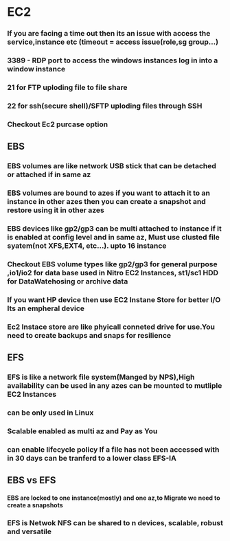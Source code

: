 


# EC2
### If you are facing a time out then its an issue with access the service,instance etc (timeout = access issue(role,sg group...)

### 3389 - RDP port to access the windows instances log in into  a window instance

### 21  for FTP uploding file to  file share 

### 22 for ssh(secure shell)/SFTP uploding files through SSH

### Checkout Ec2 purcase option


## EBS

### EBS volumes are like network USB stick that can be detached or attached if in same az

### EBS volumes are bound to azes if you want to attach it to an instance in other azes then you can create a snapshot and restore using it in other azes

### EBS devices like gp2/gp3 can be multi attached to instance if it is enabled at config level and in same az, Must use clusted file syatem(not XFS,EXT4, etc...). upto 16 instance 

### Checkout EBS volume types like gp2/gp3 for general purpose ,io1/io2 for data base used in Nitro EC2 Instances, st1/sc1 HDD for DataWatehosing or archive data

### If you want HP device then use EC2 Instane Store for better I/O Its an empheral device

### Ec2 Instace store are like phyicall conneted drive for use.You need to create  backups  and snaps for resilience 


## EFS

### EFS is like a network file system(Manged by NPS),High availability can be used in any azes can be mounted to mutliple EC2 Instances

### can be only used in Linux

### Scalable enabled as multi az and Pay as You 

### can enable lifecycle policy If a file has not been accessed with in 30 days can be tranferd to a lower class EFS-IA


## EBS vs EFS

#### EBS are locked to one instance(mostly) and one az,to Migrate we need to create a snapshots

### EFS is Netwok NFS can be shared to n devices, scalable, robust and versatile